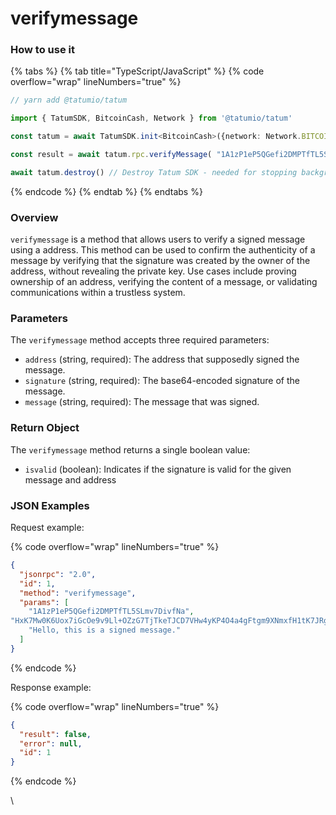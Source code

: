 # verifymessage

### How to use it

{% tabs %}
{% tab title="TypeScript/JavaScript" %}
{% code overflow="wrap" lineNumbers="true" %}
```typescript
// yarn add @tatumio/tatum

import { TatumSDK, BitcoinCash, Network } from '@tatumio/tatum'

const tatum = await TatumSDK.init<BitcoinCash>({network: Network.BITCOIN_CASH})

const result = await tatum.rpc.verifyMessage( "1A1zP1eP5QGefi2DMPTfTL5SLmv7DivfNa", "HxK7Mw0K6Uox7iGcOe9v9Ll+OZzG7TjTkeTJCD7VHw4yKP4O4a4gFtgm9XNmxfH1tK7JRgYrP/+20xP/ek8iQ2E=", "Hello, this is a signed message.")

await tatum.destroy() // Destroy Tatum SDK - needed for stopping background jobs
```
{% endcode %}
{% endtab %}
{% endtabs %}

### Overview <a href="#overview" id="overview"></a>

`verifymessage` is a method that allows users to verify a signed message using a address. This method can be used to confirm the authenticity of a message by verifying that the signature was created by the owner of the address, without revealing the private key. Use cases include proving ownership of an address, verifying the content of a message, or validating communications within a trustless system.

### Parameters <a href="#parameters" id="parameters"></a>

The `verifymessage` method accepts three required parameters:

* `address` (string, required): The address that supposedly signed the message.
* `signature` (string, required): The base64-encoded signature of the message.
* `message` (string, required): The message that was signed.

### Return Object <a href="#return-object" id="return-object"></a>

The `verifymessage` method returns a single boolean value:

* `isvalid` (boolean): Indicates if the signature is valid for the given message and address

### JSON Examples

Request example:

{% code overflow="wrap" lineNumbers="true" %}
```json
{
  "jsonrpc": "2.0",
  "id": 1,
  "method": "verifymessage",
  "params": [
    "1A1zP1eP5QGefi2DMPTfTL5SLmv7DivfNa",
"HxK7Mw0K6Uox7iGcOe9v9Ll+OZzG7TjTkeTJCD7VHw4yKP4O4a4gFtgm9XNmxfH1tK7JRgYrP/+20xP/ek8iQ2E=",
    "Hello, this is a signed message."
  ]
}
```
{% endcode %}

Response example:

{% code overflow="wrap" lineNumbers="true" %}
```json
{
  "result": false,
  "error": null,
  "id": 1
}
```
{% endcode %}

\
